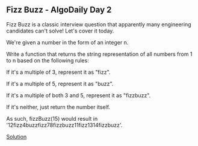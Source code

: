 ## Fizz Buzz - AlgoDaily Day 2

Fizz Buzz is a classic interview question that apparently many engineering candidates can't solve! Let's cover it today.

We're given a number in the form of an integer n.

Write a function that returns the string representation of all numbers from 1 to n based on the following rules:

If it's a multiple of 3, represent it as "fizz".

If it's a multiple of 5, represent it as "buzz".

If it's a multiple of both 3 and 5, represent it as "fizzbuzz".

If it's neither, just return the number itself.

As such, fizzBuzz(15) would result in '12fizz4buzzfizz78fizzbuzz11fizz1314fizzbuzz'.

[Solution](/problems/002/index.js)
